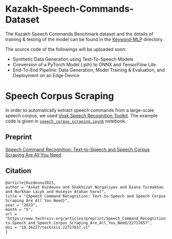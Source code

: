 # Kazakh-Speech-Commands-Dataset
The Kazakh Speech Commands Benchmark dataset and the details of training & testing of the model can be found in the [Keyword-MLP](https://github.com/IS2AI/Kazakh-Speech-Commands-Dataset/tree/main/Keyword-MLP) directory. 

The source code of the followings will be uploaded soon:
- Synthetic Data Generation using Text-To-Speech Models
- Conversion of a PyTorch Model (.pth) to ONNX and TensorFlow Lite  
- End-To-End Pipeline: Data Generation, Model Training & Evaluation, and Deployment on an Edge Device

# Speech Corpus Scraping
In order to automatically extract speech commands from a large-scale speech corpus, we used [Vosk Speech Recognition Toolkit](https://github.com/alphacep/vosk-api/tree/master). The example code is given in [```speech_corpus_scraping.ipynb```](https://github.com/IS2AI/Kazakh-Speech-Commands-Dataset/blob/main/speech_corpus_scraping.ipynb) notebook. 

## Preprint 
[Speech Command Recognition: Text-to-Speech and Speech Corpus Scraping Are All You Need](https://www.techrxiv.org/articles/preprint/Speech_Command_Recognition_Text-to-Speech_and_Speech_Corpus_Scraping_Are_All_You_Need/22717657)

## Citation
```
@article{Kuzdeuov2023,
author = "Askat Kuzdeuov and Shakhizat Nurgaliyev and Diana Turmakhan and Nurkhan Laiyk and Huseyin Atakan Varol",
title = "{Speech Command Recognition: Text-to-Speech and Speech Corpus Scraping Are All You Need}",
year = "2023",
month = "5",
url = "https://www.techrxiv.org/articles/preprint/Speech_Command_Recognition_Text-to-Speech_and_Speech_Corpus_Scraping_Are_All_You_Need/22717657",
doi = "10.36227/techrxiv.22717657.v1"
}
```
